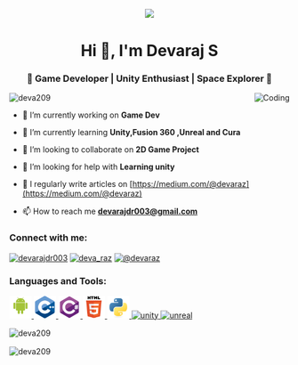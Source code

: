 <p align="center">
  <img src="steam-gif-03.gif"/>
</p>

<h1 align="center">Hi 👋, I'm Devaraj S</h1>
<h3 align="center">🚀 Game Developer | Unity Enthusiast | Space Explorer 🌌</h3>

<img align="right" alt="Coding"  src="https://media0.giphy.com/media/v1.Y2lkPTc5MGI3NjExN21ycDh0NWdxem01bmNtMnVwMjVxNm92Z3NyZXpvbnVmZm1mc2k1aCZlcD12MV9pbnRlcm5hbF9naWZfYnlfaWQmY3Q9Zw/Xc3R3j4KFMvH01ZWaJ/giphy.gif" width="auto" height="250">

<p align="left"> <img src="https://komarev.com/ghpvc/?username=deva209&label=Profile%20views&color=0e75b6&style=flat" alt="deva209" /> </p>



- 🔭 I’m currently working on **Game Dev**

- 🌱 I’m currently learning **Unity,Fusion 360 ,Unreal and Cura**

- 👯 I’m looking to collaborate on **2D Game Project**

- 🤝 I’m looking for help with **Learning unity**

- 📝 I regularly write articles on [https://medium.com/@devaraz](https://medium.com/@devaraz)

- 📫 How to reach me **devarajdr003@gmail.com**

<h3 align="left">Connect with me:</h3>
<p align="left">
<a href="https://twitter.com/devarajdr003" target="blank"><img align="center" src="https://raw.githubusercontent.com/rahuldkjain/github-profile-readme-generator/master/src/images/icons/Social/twitter.svg" alt="devarajdr003" height="30" width="40" /></a>
<a href="https://instagram.com/deva_raz" target="blank"><img align="center" src="https://raw.githubusercontent.com/rahuldkjain/github-profile-readme-generator/master/src/images/icons/Social/instagram.svg" alt="deva_raz" height="30" width="40" /></a>
<a href="https://medium.com/@devaraz" target="blank"><img align="center" src="https://raw.githubusercontent.com/rahuldkjain/github-profile-readme-generator/master/src/images/icons/Social/medium.svg" alt="@devaraz" height="30" width="40" /></a>
</p>

<h3 align="left">Languages and Tools:</h3>
<p align="left"> <a href="https://developer.android.com" target="_blank" rel="noreferrer"> <img src="https://raw.githubusercontent.com/devicons/devicon/master/icons/android/android-original-wordmark.svg" alt="android" width="40" height="40"/> </a> <a href="https://www.w3schools.com/cpp/" target="_blank" rel="noreferrer"> <img src="https://raw.githubusercontent.com/devicons/devicon/master/icons/cplusplus/cplusplus-original.svg" alt="cplusplus" width="40" height="40"/> </a> <a href="https://www.w3schools.com/cs/" target="_blank" rel="noreferrer"> <img src="https://raw.githubusercontent.com/devicons/devicon/master/icons/csharp/csharp-original.svg" alt="csharp" width="40" height="40"/> </a> <a href="https://www.w3.org/html/" target="_blank" rel="noreferrer"> <img src="https://raw.githubusercontent.com/devicons/devicon/master/icons/html5/html5-original-wordmark.svg" alt="html5" width="40" height="40"/> </a> <a href="https://www.python.org" target="_blank" rel="noreferrer"> <img src="https://raw.githubusercontent.com/devicons/devicon/master/icons/python/python-original.svg" alt="python" width="40" height="40"/> </a> <a href="https://unity.com/" target="_blank" rel="noreferrer"> <img src="https://www.vectorlogo.zone/logos/unity3d/unity3d-icon.svg" alt="unity" width="40" height="40"/> </a> <a href="https://unrealengine.com/" target="_blank" rel="noreferrer"> <img src="https://raw.githubusercontent.com/kenangundogan/fontisto/036b7eca71aab1bef8e6a0518f7329f13ed62f6b/icons/svg/brand/unreal-engine.svg" alt="unreal" width="40" height="40"/> </a> </p>

<p><img align="center" src="https://github-readme-stats.vercel.app/api/top-langs?username=deva209&show_icons=true&locale=en&layout=compact" alt="deva209" /></p>

<p><img align="center" src="https://github-readme-streak-stats.herokuapp.com/?user=deva209&" alt="deva209" /></p>
